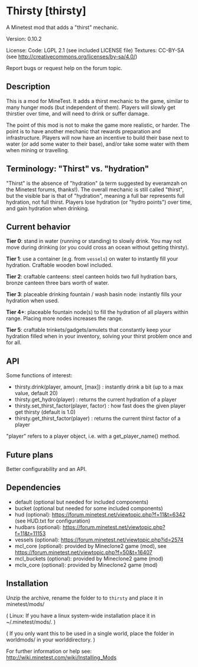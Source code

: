 Thirsty [thirsty]
=================

A Minetest mod that adds a "thirst" mechanic.

Version: 0.10.2

License:
  Code: LGPL 2.1 (see included LICENSE file)
  Textures: CC-BY-SA (see http://creativecommons.org/licenses/by-sa/4.0/)

Report bugs or request help on the forum topic.

Description
-----------

This is a mod for MineTest. It adds a thirst mechanic to the
game, similar to many hunger mods (but independent of them).
Players will slowly get thirstier over time, and will need to
drink or suffer damage.

The point of this mod is not to make the game more realistic,
or harder. The point is to have another mechanic that rewards
preparation and infrastructure. Players will now have an incentive
to build their base next to water (or add some water to their base),
and/or take some water with them when mining or travelling.

Terminology: "Thirst" vs. "hydration"
-------------------------------------

"Thirst" is the absence of "hydration" (a term suggested by
everamzah on the Minetest forums, thanks!). The overall mechanic
is still called "thirst", but the visible bar is that of
"hydration", meaning a full bar represents full hydration, not full
thirst. Players lose hydration (or "hydro points") over time, and
gain hydration when drinking.

Current behavior
----------------

**Tier 0**: stand in water (running or standing) to slowly drink.
You may not move during drinking (or you could cross an ocean without
getting thirsty).

**Tier 1**: use a container (e.g. from `vessels`) on water to instantly
fill your hydration. Craftable wooden bowl included.

**Tier 2**: craftable canteens: steel canteen holds two full hydration
bars, bronze canteen three bars worth of water.

**Tier 3**: placeable drinking fountain / wash basin node: instantly
fills your hydration when used.

**Tier 4+**: placeable fountain node(s) to fill the hydration of all
players within range. Placing more nodes increases the range.

**Tier 5**: craftable trinkets/gadgets/amulets that constantly keep your
hydration filled when in your inventory, solving your thirst problem
once and for all.

API
---
Some functions of interest:

* thirsty.drink(player, amount, [max]) : instantly drink a bit (up to a max value, default 20)
* thirsty.get_hydro(player) : returns the current hydration of a player
* thirsty.set_thirst_factor(player, factor) : how fast does the given player get thirsty (default is 1.0)
* thirsty.get_thirst_factor(player) : returns the current thirst factor of a player

"player" refers to a player object, i.e. with a get_player_name() method.

Future plans
------------
Better configurability and an API.

Dependencies
------------
* default (optional but needed for included components)
* bucket (optional but needed for some included components)
* hud (optional): https://forum.minetest.net/viewtopic.php?f=11&t=6342 (see HUD.txt for configuration)
* hudbars (optional): https://forum.minetest.net/viewtopic.php?f=11&t=11153
* vessels (optional): https://forum.minetest.net/viewtopic.php?id=2574
* mcl_core (optional): provided by Mineclone2 game (mod), see https://forum.minetest.net/viewtopic.php?f=50&t=16407
* mcl_buckets (optional): provided by Mineclone2 game (mod)
* mclx_core (optional): provided by Mineclone2 game (mod)

Installation
------------

Unzip the archive, rename the folder to to `thirsty` and
place it in minetest/mods/

(  Linux: If you have a linux system-wide installation place
    it in ~/.minetest/mods/.  )

(  If you only want this to be used in a single world, place
    the folder in worldmods/ in your worlddirectory.  )

For further information or help see:
http://wiki.minetest.com/wiki/Installing_Mods
